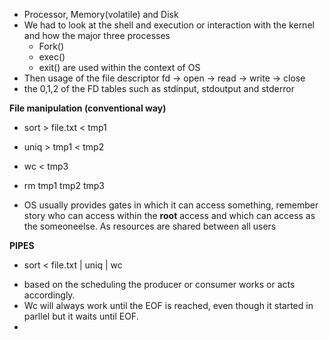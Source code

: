 * Processor, Memory(volatile) and Disk
* We had to look at the shell and execution or interaction with the kernel and how the major three processes
  * Fork()
  * exec()
  * exit() are used within the context of OS
* Then usage of the file descriptor fd
  -> open
  -> read
  -> write
  -> close
 * the 0,1,2 of the FD tables such as stdinput, stdoutput and stderror

**File manipulation  (conventional way)**
 * sort > file.txt < tmp1
 * uniq > tmp1 < tmp2
 * wc < tmp3
 * rm tmp1 tmp2 tmp3

* OS usually provides gates in which it can access something, remember story who can access within the **root** access and which can
access as the someoneelse. As resources are shared between all users

**PIPES**
+  sort < file.txt | uniq | wc
* based on the scheduling the producer or consumer works or acts accordingly.
* Wc will always work until the EOF is reached, even though it started in parllel but it waits until EOF.
*
